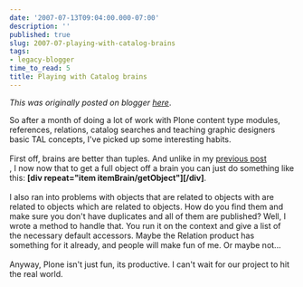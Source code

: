 ```yaml
---
date: '2007-07-13T09:04:00.000-07:00'
description: ''
published: true
slug: 2007-07-playing-with-catalog-brains
tags:
- legacy-blogger
time_to_read: 5
title: Playing with Catalog brains
---
```


*This was originally posted on blogger [here](https://pydanny.blogspot.com/2007/07/playing-with-catalog-brains.html)*.

So after a month of doing a lot of work with Plone content type modules, references, relations, catalog searches and teaching graphic designers basic TAL concepts, I've picked up some interesting habits. <br /><br />First off, brains are better than tuples.  And unlike in my <a href="http://pydanny.blogspot.com/2007/06/thought-on-methods-in-plone.html">previous post</a><br />, I now now that to get a full object off a brain you can just do something like this: <span style="font-weight: bold;">[div repeat="item itemBrain/getObject"][/div]</span>.<br /><br />I also ran into problems with objects that are related to objects with are related to objects which are related to objects.  How do you find them and make sure you don't have duplicates and all of them are published?  Well, I wrote a method to handle that.  You run it on the context and give a list of the necessary default accessors. Maybe the Relation product has something for it already, and people will make fun of me.  Or maybe not...<br /><br />Anyway, Plone isn't just fun, its productive.  I can't wait for our project to hit the real world.